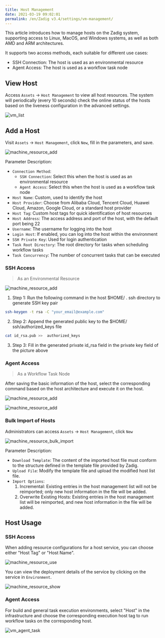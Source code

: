 ```yaml
---
title: Host Management
date: 2021-03-19 09:02:01
permalink: /en/Zadig v3.4/settings/vm-management/
---
```


This article introduces how to manage hosts on the Zadig system, supporting access to Linux, MacOS, and Windows systems, as well as both AMD and ARM architectures.

It supports two access methods, each suitable for different use cases:
- SSH Connection: The host is used as an environmental resource
- Agent Access: The host is used as a workflow task node

## View Host

Access `Assets` -> `Host Management` to view all host resources. The system will periodically (every 10 seconds) check the online status of the hosts based on the liveness configuration in the advanced settings.

![vm_list](../../../../_images/vm_list_v180.png)

## Add a Host

Visit `Assets` -> `Host Management`, click `New`, fill in the parameters, and save.

![machine_resource_add](../../../../_images/machine_resource_add_v220.png)

Parameter Description:
- `Connection Method`:
    - `SSH Connection`: Select this when the host is used as an environmental resource
    - `Agent Access`: Select this when the host is used as a workflow task node
- `Host Name`: Custom, used to identify the host
- `Host Provider`: Choose from Alibaba Cloud, Tencent Cloud, Huawei Cloud, Amazon, Google Cloud, or a standard host provider
- `Host Tag`: Custom host tags for quick identification of host resources
- `Host Address`: The access address and port of the host, with the default port being 22
- `Username`: The username for logging into the host
- `Login Host`: If enabled, you can log into the host within the environment
- `SSH Private Key`: Used for login authentication
- `Task Root Directory`: The root directory for tasks when scheduling workflow tasks
- `Task Concurrency`: The number of concurrent tasks that can be executed

### SSH Access

> As an Environmental Resource

![machine_resource_add](../../../../_images/add_vm_ssh.png)

1. Step 1: Run the following command in the host $HOME/ . ssh directory to generate SSH key pair

```bash
ssh-keygen -t rsa -C "your_email@example.com"
```
2. Step 2: Append the generated public key to the $HOME/ ssh/authorized_keys file

```bash
cat id_rsa.pub >>  authorized_keys
```
3. Step 3: Fill in the generated private id_rsa field in the private key field of the picture above

### Agent Access

> As a Workflow Task Node

After saving the basic information of the host, select the corresponding command based on the host architecture and execute it on the host.

![machine_resource_add](../../../../_images/creat_vm_agent_220.png)

![machine_resource_add](../../../../_images/add_vm_agent_220.png)

### Bulk Import of Hosts

Administrators can access `Assets` -> `Host Management`, click `New`

![machine_resource_bulk_import](../../../../_images/machine_resource_bulk_import.png)

Parameter Description:

- `Download Template`: The content of the imported host file must conform to the structure defined in the template file provided by Zadig.
- `Upload File`: Modify the template file and upload the modified host list file.
- `Import Options`:
    1. Incremental: Existing entries in the host management list will not be reimported; only new host information in the file will be added.
    2. Overwrite Existing Hosts: Existing entries in the host management list will be reimported, and new host information in the file will be added.

## Host Usage

### SSH Access

When adding resource configurations for a host service, you can choose either "Host Tag" or "Host Name".

![machine_resource_use](../../../../_images/machine_resource_use.png)

You can view the deployment details of the service by clicking on the service in `Environment`.

![machine_resource_show](../../../../_images/machine_resource_show.png)

### Agent Access

For build and general task execution environments, select "Host" in the infrastructure and choose the corresponding execution host tag to run workflow tasks on the corresponding host.

![vm_agent_task](../../../../_images/vm_agent_task.png)